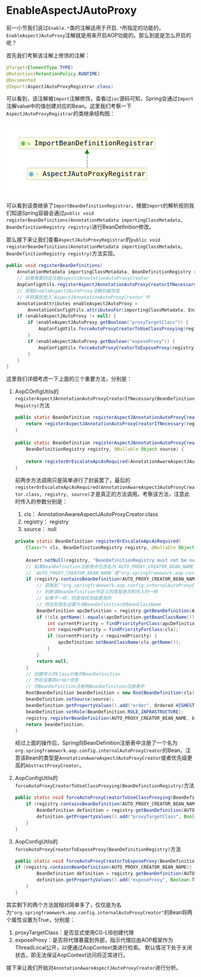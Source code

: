 # EnableAspectJAutoProxy

前一小节我们说过`Enable.*`类的注解适用于开启`.*`所指定的功能的，`EnableAspectJAutoProxy`注解就是用来开启AOP功能的。那么到底是怎么开启的呢？

首先我们考察该注解上修饰的注解：

```java
@Target(ElementType.TYPE)
@Retention(RetentionPolicy.RUNTIME)
@Documented
@Import(AspectJAutoProxyRegistrar.class)
```

可以看到，该注解被`Import`注解修饰，查看过`ioc`源码可知，Spring会通过`Import`注解value中的值创建对应的Bean。这里我们考察一下`AspectJAutoProxyRegistrar`的类继承结构图：

![AspectJAutoProxyRegistrar](./AspectJAutoProxyRegistrar.png)

可以看到该类继承了`ImportBeanDefinitionRegistrar`，根据`Import`的解析规则我们知道Spring容器会通过`public void registerBeanDefinitions(AnnotationMetadata importingClassMetadata, BeanDefinitionRegistry registry)`进行BeanDefinition修改。

那么接下来让我们查看`AspectJAutoProxyRegistrar`的`public void registerBeanDefinitions(AnnotationMetadata importingClassMetadata, BeanDefinitionRegistry registry)`方法实现。

```java
public void registerBeanDefinitions(
    AnnotationMetadata importingClassMetadata, BeanDefinitionRegistry registry) {
    // 如果需要的话注册AspectJAnnotationAutoProxyCreator
    AopConfigUtils.registerAspectJAnnotationAutoProxyCreatorIfNecessary(registry);
    // 获取EnableAspectJAutoProxy注解的属性值
    // 并将属性放入`AspectJAnnotationAutoProxyCreator`中
    AnnotationAttributes enableAspectJAutoProxy =
        AnnotationConfigUtils.attributesFor(importingClassMetadata, EnableAspectJAutoProxy.class);
    if (enableAspectJAutoProxy != null) {
        if (enableAspectJAutoProxy.getBoolean("proxyTargetClass")) {
            AopConfigUtils.forceAutoProxyCreatorToUseClassProxying(registry);
        }
        if (enableAspectJAutoProxy.getBoolean("exposeProxy")) {
            AopConfigUtils.forceAutoProxyCreatorToExposeProxy(registry);
        }
    }
}
```

这里我们详细考虑一下上面的三个重要方法，分别是：

1. AopCOnfigUtils的`registerAspectJAnnotationAutoProxyCreatorIfNecessary(BeanDefinitionRegistry)`方法

    ```java
    public static BeanDefinition registerAspectJAnnotationAutoProxyCreatorIfNecessary(BeanDefinitionRegistry registry) {
        return registerAspectJAnnotationAutoProxyCreatorIfNecessary(registry, null);
    }

    public static BeanDefinition registerAspectJAnnotationAutoProxyCreatorIfNecessary(
        BeanDefinitionRegistry registry, @Nullable Object source) {

        return registerOrEscalateApcAsRequired(AnnotationAwareAspectJAutoProxyCreator.class, registry, source);
    }
    ```

    前两步方法调用只是简单进行了封装罢了，最后的`registerOrEscalateApcAsRequired(AnnotationAwareAspectJAutoProxyCreator.class, registry, source)`才是真正的方法调用。考察该方法，注意此时传入的参数分别是：

    1. cls： AnnotationAwareAspectJAutoProxyCreator.class
    2. registry： registry
    3. source： null

    ```java
    private static BeanDefinition registerOrEscalateApcAsRequired(
        Class<?> cls, BeanDefinitionRegistry registry, @Nullable Object source) {

        Assert.notNull(registry, "BeanDefinitionRegistry must not be null");
        // 如果BeanDefinition注册表中包含名为`AUTO_PROXY_CREATOR_BEAN_NAME`的Bean
        // `AUTO_PROXY_CREATOR_BEAN_NAME`是"org.springframework.aop.config.internalAutoProxyCreator"
        if (registry.containsBeanDefinition(AUTO_PROXY_CREATOR_BEAN_NAME)) {
            // 获取到`"org.springframework.aop.config.internalAutoProxyCreator"`的BeanDefinition
            // 判断该BeanDefinition中定义的类型是否和传入的一样
            // 如果不一样，则查找优先级更高的
            // 然后将类名设置为该BeanDefinition的beanClassName
            BeanDefinition apcDefinition = registry.getBeanDefinition(AUTO_PROXY_CREATOR_BEAN_NAME);
            if (!cls.getName().equals(apcDefinition.getBeanClassName())) {
                int currentPriority = findPriorityForClass(apcDefinition.getBeanClassName());
                int requiredPriority = findPriorityForClass(cls);
                if (currentPriority < requiredPriority) {
                    apcDefinition.setBeanClassName(cls.getName());
                }
            }
            return null;
        }
        // 创建传入的Class对象的BeanDefinition
        // 然后设置其order信息
        // 将BeanDefinition注册到BeanDefinition注册表中
        RootBeanDefinition beanDefinition = new RootBeanDefinition(cls);
        beanDefinition.setSource(source);
        beanDefinition.getPropertyValues().add("order", Ordered.HIGHEST_PRECEDENCE);
        beanDefinition.setRole(BeanDefinition.ROLE_INFRASTRUCTURE);
        registry.registerBeanDefinition(AUTO_PROXY_CREATOR_BEAN_NAME, beanDefinition);
        return beanDefinition;
    }
    ```

    经过上面的操作后，Spring向BeanDefinition注册表中注册了一个名为`org.springframework.aop.config.internalAutoProxyCreator`的Bean，注意该Bean的类型是`AnnotationAwareAspectJAutoProxyCreator`或者优先级更高的`AbstractProxyCreator`。

2. AopConfigUtils的`forceAutoProxyCreatorToUseClassProxying(BeanDefinitionRegistry)`方法

    ```java
    public static void forceAutoProxyCreatorToUseClassProxying(BeanDefinitionRegistry registry) {
        if (registry.containsBeanDefinition(AUTO_PROXY_CREATOR_BEAN_NAME)) {
            BeanDefinition definition = registry.getBeanDefinition(AUTO_PROXY_CREATOR_BEAN_NAME);
            definition.getPropertyValues().add("proxyTargetClass", Boolean.TRUE);
        }
    }
    ```

3. AopConfigUtils的`forceAutoProxyCreatorToExposeProxy(BeanDefinitionRegistry)`方法

    ```java
    public static void forceAutoProxyCreatorToExposeProxy(BeanDefinitionRegistry registry) {
    if (registry.containsBeanDefinition(AUTO_PROXY_CREATOR_BEAN_NAME)) {
            BeanDefinition definition = registry.getBeanDefinition(AUTO_PROXY_CREATOR_BEAN_NAME);
            definition.getPropertyValues().add("exposeProxy", Boolean.TRUE);
        }
    }
    ```

其实剩下的两个方法就相对简单多了，仅仅是为名为`"org.springframework.aop.config.internalAutoProxyCreator"`的Bean将两个属性设置为True，分别是：

1. proxyTargetClass：是否显式使用CG-LIB创建代理
2. exposeProxy：是否将代理暴露到外部，指示代理应由AOP框架作为ThreadLocal公开，以便通过AopContext类进行检索。 默认情况下处于关闭状态，即无法保证AopContext访问将正常进行。

接下来让我们开始对`AnnotationAwareAspectJAutoProxyCreator`进行分析。
